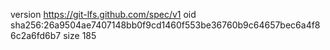 version https://git-lfs.github.com/spec/v1
oid sha256:26a9504ae7407148bb0f9cd1460f553be36760b9c64657bec6a4f86c2a6fd6b7
size 185
